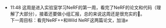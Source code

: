 
- 11:48 这周是进入实验室学习NeRF的第一周，看完了NeRF的论文和代码（理解了大部分），接着还要做小组汇报，总的来说这周还是很充实的👏。<br>下一周目标：看完NeRF++和Wild NeRF这两篇论文，加油✊
